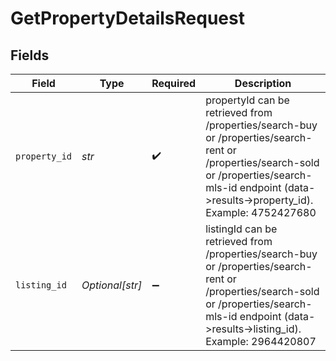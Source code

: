 # GetPropertyDetailsRequest


## Fields

| Field                                                                                                                                                                                                  | Type                                                                                                                                                                                                   | Required                                                                                                                                                                                               | Description                                                                                                                                                                                            |
| ------------------------------------------------------------------------------------------------------------------------------------------------------------------------------------------------------ | ------------------------------------------------------------------------------------------------------------------------------------------------------------------------------------------------------ | ------------------------------------------------------------------------------------------------------------------------------------------------------------------------------------------------------ | ------------------------------------------------------------------------------------------------------------------------------------------------------------------------------------------------------ |
| `property_id`                                                                                                                                                                                          | *str*                                                                                                                                                                                                  | :heavy_check_mark:                                                                                                                                                                                     | propertyId can be retrieved from /properties/search-buy or /properties/search-rent or /properties/search-sold or /properties/search-mls-id endpoint (data->results->property_id).<br/>Example: 4752427680<br/> |
| `listing_id`                                                                                                                                                                                           | *Optional[str]*                                                                                                                                                                                        | :heavy_minus_sign:                                                                                                                                                                                     | listingId can be retrieved from /properties/search-buy or /properties/search-rent or /properties/search-sold or /properties/search-mls-id endpoint (data->results->listing_id).<br/>Example: 2964420807<br/> |